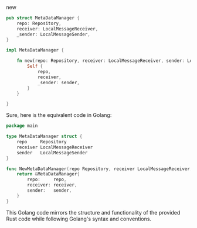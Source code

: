 new

```rust
pub struct MetaDataManager {
    repo: Repository,
    receiver: LocalMessageReceiver,
    _sender: LocalMessageSender,
}

impl MetaDataManager {

    fn new(repo: Repository, receiver: LocalMessageReceiver, sender: LocalMessageSender) -> Self {
        Self {
            repo,
            receiver,
            _sender: sender,
        }
    }

}
```


Sure, here is the equivalent code in Golang:

```go
package main

type MetaDataManager struct {
    repo     Repository
    receiver LocalMessageReceiver
    sender   LocalMessageSender
}

func NewMetaDataManager(repo Repository, receiver LocalMessageReceiver, sender LocalMessageSender) *MetaDataManager {
    return &MetaDataManager{
        repo:     repo,
        receiver: receiver,
        sender:   sender,
    }
}
```

This Golang code mirrors the structure and functionality of the provided Rust code while following Golang's syntax and conventions.